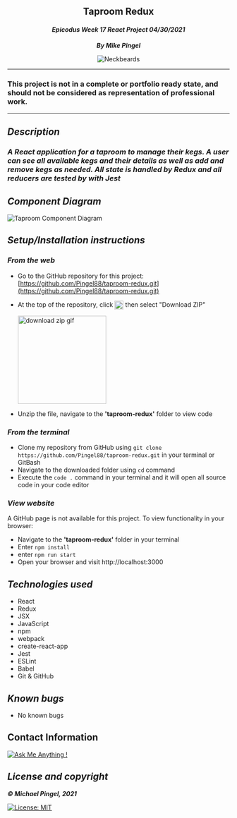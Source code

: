 ## <div align="center">Taproom Redux</div>
#### <div align="center">*Epicodus Week 17 React Project 04/30/2021* </div> 
***<p align="center">By Mike Pingel***</p>
<p align="center">
<img alt="Neckbeards" src="https://forthebadge.com/images/badges/built-by-neckbeards.svg">
</p>

___
### This project is not in a complete or portfolio ready state, and should not be considered as representation of professional work.
___
## *Description*    
### *A React application for a taproom to manage their kegs. A user can see all available kegs and their details as well as add and remove kegs as needed. All state is handled by Redux and all reducers are tested by with Jest*
## *Component Diagram*
<img alt="Taproom Component Diagram" src="https://i.imgur.com/YN4D2v8.png">

## *Setup/Installation instructions*
### *From the web*
* Go to the GitHub repository for this project: [https://github.com/Pingel88/taproom-redux.git](https://github.com/Pingel88/taproom-redux.git)
* At the top of the repository, click <img src="https://i.imgur.com/Ej9Dphm.png" alt="Code Button" height="20" align="center"> then select "Download ZIP"

  <img src="https://i.imgur.com/tZKvGne.gif" alt="download zip gif" height="200">
* Unzip the file, navigate to the **'taproom-redux'** folder to view code
### *From the terminal*
* Clone my repository from GitHub using `git clone https://github.com/Pingel88/taproom-redux.git` in your terminal or GitBash
* Navigate to the downloaded folder using `cd` command
* Execute the `code .` command in your terminal and it will open all source code in your code editor

###  *View website*
A GitHub page is not available for this project. To view functionality in your browser:
* Navigate to the **'taproom-redux'** folder in your terminal
* Enter `npm install`
* enter `npm run start`
* Open your browser and visit http://localhost:3000

## *Technologies used*
* React
* Redux
* JSX
* JavaScript
* npm
* webpack
* create-react-app
* Jest
* ESLint
* Babel
* Git & GitHub

## *Known bugs*
* No known bugs

## Contact Information
[![Ask Me Anything !](https://img.shields.io/badge/Ask%20me-anything-1abc9c.svg)](mailto:mdpingel+github@gmail.com?subject=[GitHub]Epicodus%20Project%20-%20Taproom-Redux)

## *License and copyright*

***© Michael Pingel, 2021***

[![License: MIT](https://img.shields.io/badge/License-MIT-yellow.svg)](https://opensource.org/licenses/MIT)
